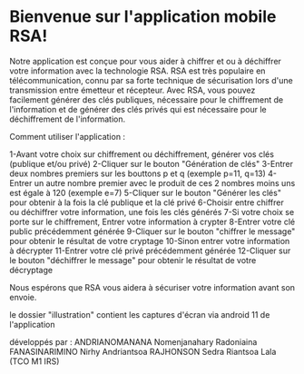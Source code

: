 # Bienvenue sur l'application mobile RSA!

Notre application est conçue pour vous aider à chiffrer et ou à déchiffrer votre information avec la technologie RSA. 
RSA est très populaire en télécommunication, connu par sa forte technique de sécurisation lors d'une transmission entre émetteur et récepteur.
Avec RSA, vous pouvez facilement générer des clés publiques, nécessaire pour le chiffrement de l'information et de générer des clés privés qui est nécessaire pour 
le déchiffrement de l'information. 

Comment utiliser l'application :

1-Avant votre choix sur chiffrement ou déchiffrement, générer vos clés (publique et/ou privé)
2-Cliquer sur le bouton "Génération de clés"
3-Entrer deux nombres premiers sur les bouttons p et q (exemple p=11, q=13)
4-Entrer un autre nombre premier avec le produit de ces 2 nombres moins uns est égale à 120 (exemple e=7)
5-Cliquer sur le bouton "Générer les clés" pour obtenir à la fois la clé publique et la clé privé
6-Choisir entre chiffrer ou déchiffrer votre information, une fois les clés générés
7-Si votre choix se porte sur le chiffrement, Entrer votre information à crypter
8-Entrer votre clé public précédemment générée
9-Cliquer sur le bouton "chiffrer le message" pour obtenir le résultat de votre cryptage
10-Sinon entrer votre information à décrypter
11-Entrer votre clé privé précédemment générée
12-Cliquer sur le bouton "déchiffrer le message" pour obtenir le résultat de votre décryptage

Nous espérons que RSA vous aidera à sécuriser votre information avant son envoie.

le dossier "illustration" contient les captures d'écran via android 11 de l'application


développés par : 
ANDRIANOMANANA Nomenjanahary Radoniaina 
FANASINARIMINO Nirhy Andriantsoa
RAJHONSON Sedra Riantsoa Lala 
(TCO M1 IRS)

